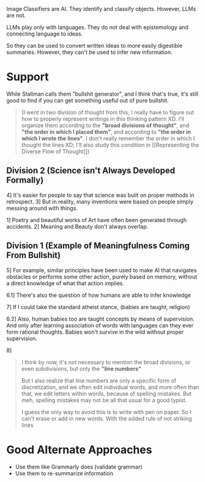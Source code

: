 Image Classifiers are AI. They identify and classify objects.
However, LLMs are not.

LLMs play only with languages.
They do not deal with epistemology and connecting language to ideas.

So they can be used to convert written ideas to more easily digestible summaries.
However, they can't be used to infer new information.
# Support
While Stallman calls them "bullshit generator", and I think that's true, it's still good to find if you can get something useful out of pure bullshit.

> (I went in two division of thought from this; I really have to figure out how to properly represent writings in this thinking pattern XD. I'll organize them according to the **"broad divisions of thought"**, and **"the order in which I placed them"**, and according to **"the order in which I wrote the lines"**. I don't really remember the order in which I thought the lines XD; I'll also study this condition in [[Representing the Diverse Flow of Thought]])
## Division 2 (Science isn't Always Developed Formally)
4] It's easier for people to say that science was built on proper methods in retrospect.
3] But in reality, many inventions were based on people simply messing around with things.

1] Poetry and beautiful works of Art have often been generated through accidents.
2] Meaning and Beauty don't always overlap.
## Division 1 (Example of Meaningfulness Coming From Bullshit)
5] For example, similar principles have been used to make AI that navigates obstacles or performs some other action, purely based on memory, without a direct knowledge of what that action implies.

6.1] There's also the question of how humans are able to infer knowledge

7] If I could take the standard atheist stance, (babies are taught, religion)

6.2] Also, human babies too are taught concepts by means of supervision. And only after learning association of words with languages can they ever form rational thoughts. Babies won't survive in the wild without proper supervision.

8]

> I think by now, it's not necessary to mention the broad divisions, or even subdivisions, but only the **"line numbers"**
> 
> But I also realize that line numbers are only a specific form of discretization, and we often edit individual words, and more often than that, we edit letters within words, because of spelling mistakes. But meh, spelling mistakes may not be all that usual for a good typist.
> 
> I guess the only way to avoid this is to write with pen on paper. So I can't erase or add in new words. With the added rule of not striking lines
# Good Alternate Approaches
- Use them like Grammarly does (validate grammar)
- Use them to re-summarize information
